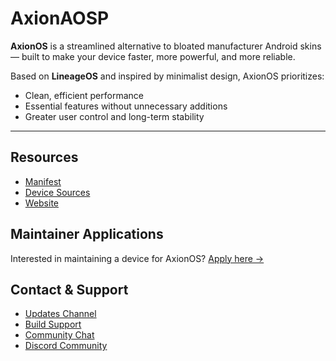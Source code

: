 # AxionAOSP

**AxionOS** is a streamlined alternative to bloated manufacturer Android skins — built to make your device faster, more powerful, and more reliable.

Based on **LineageOS** and inspired by minimalist design, AxionOS prioritizes:

- Clean, efficient performance  
- Essential features without unnecessary additions  
- Greater user control and long-term stability  

---

## Resources

- [Manifest](https://github.com/AxionAOSP/android)  
- [Device Sources](https://github.com/AxionAOSP-devices)  
- [Website](https://axionaosp.github.io/)

## Maintainer Applications

Interested in maintaining a device for AxionOS?  [Apply here →](https://github.com/AxionAOSP/official_devices?tab=coc-ov-file)

## Contact & Support

- [Updates Channel](https://t.me/AxionOS_android)  
- [Build Support](https://t.me/AxionOS_android_builders)  
- [Community Chat](https://t.me/AxionOS_android_chat)
- [Discord Community](https://discord.com/invite/FftRuTM8ZR)
